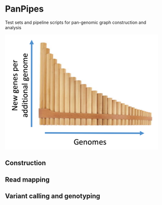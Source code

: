 # PanPipes
Test sets and pipeline scripts for pan-genomic graph construction and analysis

![PanPipes Logo](/pics/logo.png)

## Construction

## Read mapping

## Variant calling and genotyping

